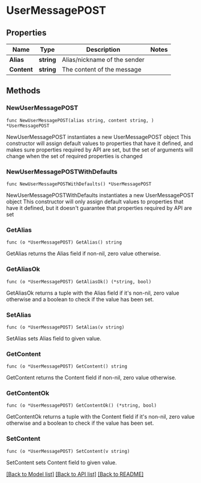 # UserMessagePOST

## Properties

Name | Type | Description | Notes
------------ | ------------- | ------------- | -------------
**Alias** | **string** | Alias/nickname of the sender |
**Content** | **string** | The content of the message |

## Methods

### NewUserMessagePOST

`func NewUserMessagePOST(alias string, content string, ) *UserMessagePOST`

NewUserMessagePOST instantiates a new UserMessagePOST object
This constructor will assign default values to properties that have it defined,
and makes sure properties required by API are set, but the set of arguments
will change when the set of required properties is changed

### NewUserMessagePOSTWithDefaults

`func NewUserMessagePOSTWithDefaults() *UserMessagePOST`

NewUserMessagePOSTWithDefaults instantiates a new UserMessagePOST object
This constructor will only assign default values to properties that have it defined,
but it doesn't guarantee that properties required by API are set

### GetAlias

`func (o *UserMessagePOST) GetAlias() string`

GetAlias returns the Alias field if non-nil, zero value otherwise.

### GetAliasOk

`func (o *UserMessagePOST) GetAliasOk() (*string, bool)`

GetAliasOk returns a tuple with the Alias field if it's non-nil, zero value otherwise
and a boolean to check if the value has been set.

### SetAlias

`func (o *UserMessagePOST) SetAlias(v string)`

SetAlias sets Alias field to given value.

### GetContent

`func (o *UserMessagePOST) GetContent() string`

GetContent returns the Content field if non-nil, zero value otherwise.

### GetContentOk

`func (o *UserMessagePOST) GetContentOk() (*string, bool)`

GetContentOk returns a tuple with the Content field if it's non-nil, zero value otherwise
and a boolean to check if the value has been set.

### SetContent

`func (o *UserMessagePOST) SetContent(v string)`

SetContent sets Content field to given value.

[[Back to Model list]](../README.md#documentation-for-models) [[Back to API list]](../README.md#documentation-for-api-endpoints) [[Back to README]](../README.md)
